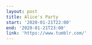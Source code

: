 ```yaml
---
layout: post
title: Alice's Party
start: '2020-01-21T22:00'
end: '2020-01-21T23:00'
link: 'https://www.tumblr.com/'
---
```


